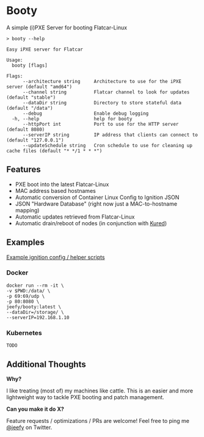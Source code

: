 # Booty

A simple (i)PXE Server for booting Flatcar-Linux

```
> booty --help

Easy iPXE server for Flatcar

Usage:
  booty [flags]

Flags:
      --architecture string     Architecture to use for the iPXE server (default "amd64")
      --channel string          Flatcar channel to look for updates (default "stable")
      --dataDir string          Directory to store stateful data (default "/data")
      --debug                   Enable debug logging
  -h, --help                    help for booty
      --httpPort int            Port to use for the HTTP server (default 8080)
      --serverIP string         IP address that clients can connect to (default "127.0.0.1")
      --updateSchedule string   Cron schedule to use for cleaning up cache files (default "* */1 * * *")
```

## Features

* PXE boot into the latest Flatcar-Linux
* MAC address based hostnames
* Automatic conversion of Container Linux Config to Ignition JSON
* JSON "Hardware Database" (right now just a MAC-to-hostname mapping)
* Automatic updates retrieved from Flatcar-Linux
* Automatic drain/reboot of nodes (in conjunction with [Kured](https://github.com/weaveworks/kured))


## Examples

[Example ignition config / helper scripts](examples/README.md)

### Docker

```
docker run --rm -it \
-v $PWD:/data/ \
-p 69:69/udp \
-p 80:8080 \
jeefy/booty:latest \
--dataDir=/storage/ \
--serverIP=192.168.1.10
```

### Kubernetes

```
TODO
```

## Additional Thoughts

**Why?**

I like treating (most of) my machines like cattle. This is an easier and more lightweight way to tackle PXE booting and patch management.

**Can you make it do X?**

Feature requests / optimizations / PRs are welcome! Feel free to ping me [@jeefy](https://twitter.com/jeefy) on Twitter.

